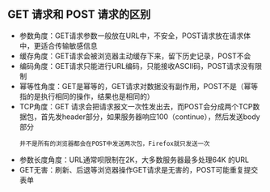 ## GET 请求和 POST 请求的区别
- 参数角度：GET请求参数一般放在URL中，不安全，POST请求放在请求体中，更适合传输敏感信息
- 缓存角度：GET请求会被浏览器主动缓存下来，留下历史记录，POST不会
- 编码角度：GET请求只能进行URL编码，只能接收ASCII码，POST请求没有限制
- 幂等性角度：GET是幂等的，GET请求对数据没有副作用，POST不是（幂等指的是执行相同的操作，结果也是相同的）
- TCP角度：GET 请求会把请求报文一次性发出去，而POST会分成两个TCP数据包，首先发header部分，如果服务器响应100（continue），然后发送body部分
    ```
    并不是所有的浏览器都会在POST中发送两次包，Firefox就只发送一次
    ```
- 参数长度角度：URL通常呗限制在2K，大多数服务器最多处理64K 的URL
- GET无害：刷新、后退等浏览器操作GET请求是无害的，POST可能重复提交表单